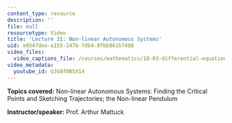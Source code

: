 ```yaml
---
content_type: resource
description: ''
file: null
resourcetype: Video
title: 'Lecture 31: Non-linear Autonomous Systems'
uid: a9547dee-a155-147b-7db4-8fbb861b7488
video_files:
  video_captions_file: /courses/mathematics/18-03-differential-equations-spring-2010/video-lectures/lecture-31-non-linear-autonomous-systems/UJG0f0BSX14.vtt
video_metadata:
  youtube_id: UJG0f0BSX14
---
```


**Topics covered:** Non-linear Autonomous Systems: Finding the Critical Points and Sketching Trajectories; the Non-linear Pendulum

**Instructor/speaker:** Prof. Arthur Mattuck